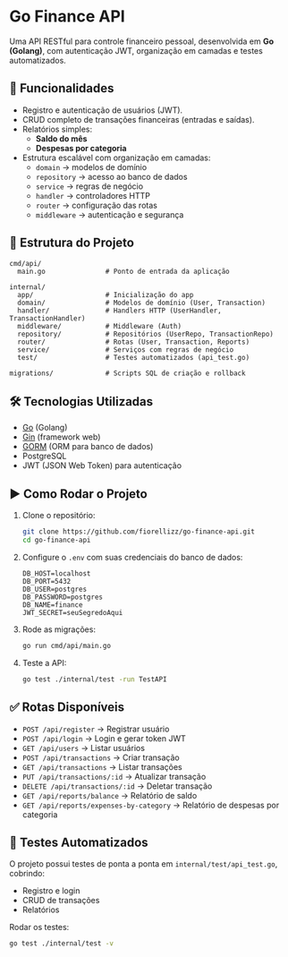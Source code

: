 # Go Finance API

Uma API RESTful para controle financeiro pessoal, desenvolvida em **Go (Golang)**, com autenticação JWT, organização em camadas e testes automatizados.

## 🚀 Funcionalidades

- Registro e autenticação de usuários (JWT).
- CRUD completo de transações financeiras (entradas e saídas).
- Relatórios simples:
  - **Saldo do mês**
  - **Despesas por categoria**
- Estrutura escalável com organização em camadas:
  - `domain` → modelos de domínio
  - `repository` → acesso ao banco de dados
  - `service` → regras de negócio
  - `handler` → controladores HTTP
  - `router` → configuração das rotas
  - `middleware` → autenticação e segurança

## 📂 Estrutura do Projeto

```
cmd/api/
  main.go               # Ponto de entrada da aplicação

internal/
  app/                  # Inicialização do app
  domain/               # Modelos de domínio (User, Transaction)
  handler/              # Handlers HTTP (UserHandler, TransactionHandler)
  middleware/           # Middleware (Auth)
  repository/           # Repositórios (UserRepo, TransactionRepo)
  router/               # Rotas (User, Transaction, Reports)
  service/              # Serviços com regras de negócio
  test/                 # Testes automatizados (api_test.go)

migrations/             # Scripts SQL de criação e rollback
```

## 🛠 Tecnologias Utilizadas

- [Go](https://go.dev/) (Golang)
- [Gin](https://github.com/gin-gonic/gin) (framework web)
- [GORM](https://gorm.io/) (ORM para banco de dados)
- PostgreSQL
- JWT (JSON Web Token) para autenticação

## ▶️ Como Rodar o Projeto

1. Clone o repositório:
   ```bash
   git clone https://github.com/fiorellizz/go-finance-api.git
   cd go-finance-api
   ```

2. Configure o `.env` com suas credenciais do banco de dados:
   ```env
   DB_HOST=localhost
   DB_PORT=5432
   DB_USER=postgres
   DB_PASSWORD=postgres
   DB_NAME=finance
   JWT_SECRET=seuSegredoAqui
   ```

3. Rode as migrações:
   ```bash
   go run cmd/api/main.go
   ```

4. Teste a API:
   ```bash
   go test ./internal/test -run TestAPI
   ```

## ✅ Rotas Disponíveis

- `POST /api/register` → Registrar usuário
- `POST /api/login` → Login e gerar token JWT
- `GET /api/users` → Listar usuários
- `POST /api/transactions` → Criar transação
- `GET /api/transactions` → Listar transações
- `PUT /api/transactions/:id` → Atualizar transação
- `DELETE /api/transactions/:id` → Deletar transação
- `GET /api/reports/balance` → Relatório de saldo
- `GET /api/reports/expenses-by-category` → Relatório de despesas por categoria

## 🧪 Testes Automatizados

O projeto possui testes de ponta a ponta em `internal/test/api_test.go`, cobrindo:

- Registro e login
- CRUD de transações
- Relatórios

Rodar os testes:
```bash
go test ./internal/test -v
```
